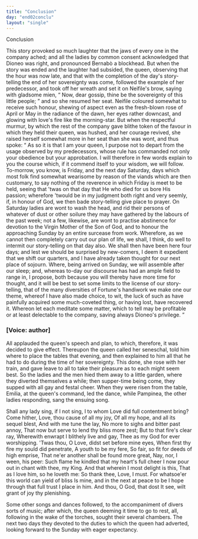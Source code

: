 ```yaml
---
title: "Conclusion"
day: "end02conclu"
layout: "single"
---
```

<html>
 <head>
 </head>
 <body>
  <div id="d02conclu" type="conclusion" who="author">
   <head>
    Conclusion
   </head>
   <p>
    <milestone id="p02970001"/>
    This story provoked so much laughter that the jaws of every one
 in the company ached; and all the ladies by common consent
    <pb n="171"/>
    acknowledged that Dioneo was right, and pronounced Bernab&ograve; a
 blockhead.
    <milestone id="p02970002"/>
    But when the story was ended and the laughter had
 subsided, the queen, observing that the hour was now late, and that
 with the completion of the day's story-telling the end of her
 sovereignty was come, followed the example of her predecessor, and
 took off her wreath and set it on Neifile's brow, saying with gladsome
 mien,
    <q direct="unspecified">
     Now, dear gossip, thine be the sovereignty of this little
	people;
    </q>
    and so she resumed her seat.
    <milestone id="p02970003"/>
    Neifile coloured somewhat
 to receive such honour, shewing of aspect even as the fresh-blown
 rose of April or May in the radiance of the dawn, her eyes rather
 downcast, and glowing with love's fire like the morning-star. But
 when the respectful murmur, by which the rest of the company gave
 blithe token of the favour in which they held their queen, was
 hushed, and her courage revived, she raised herself somewhat more
 in her seat than she was wont, and thus spoke:
    <milestone id="p02970004"/>
    <q direct="unspecified">
     As so it is that
 I am your queen, I purpose not to depart from the usage observed
 by my predecessors, whose rule has commanded not only your
 obedience but your approbation. I will therefore in few words
 explain to you the course which, if it commend itself to your
 wisdom, we will follow.
     <milestone id="p02970005"/>
     To-morrow, you know, is Friday, and the
 next day Saturday, days which most folk find somewhat wearisome
 by reason of the viands which are then customary, to say nothing of
 the reverence in which Friday is meet to be held, seeing that 'twas
 on that day that He who died for us bore His passion; wherefore
 'twould be in my judgment both right and very seemly, if, in honour
 of God, we then bade story-telling give place to prayer.
     <milestone id="p02970006"/>
     On
 Saturday ladies are wont to wash the head, and rid their persons of
 whatever of dust or other soilure they may have gathered by the
 labours of the past week; not a few, likewise, are wont to practise
 abstinence for devotion to the Virgin Mother of the Son of God,
 and to honour the approaching Sunday by an entire surcease from
 work. Wherefore, as we cannot then completely carry out our
 plan of life, we shall, I think, do well to intermit our story-telling
 on that day also.
     <milestone id="p02970007"/>
     We shall then have been here four days; and
 lest we should be surprised by new-comers, I deem it expedient that
 we shift our quarters, and I have already taken thought for our next
 place of sojourn.
     <milestone id="p02970008"/>
     Where, being arrived on Sunday, we will assemble
 after our sleep; and, whereas to-day our discourse has had an ample
     <pb n="172"/>
     field to range in, I propose, both because you will thereby have more
 time for thought, and it will be best to set some limits to the license
 of our story-telling, that of the many diversities of Fortune's handiwork
 we make one our theme, whereof I have also made choice,
     <milestone id="p02970009"/>
     to
 wit, the luck of such as have painfully acquired some much-coveted
 thing, or having lost, have recovered it. Whereon let each meditate
 some matter, which to tell may be profitable or at least delectable to
 the company, saving always Dioneo's privilege.
    </q>
   </p>
   <p>
    <h3>
     [Voice: author]
    </h3>
   </p>
   <p>
    <milestone id="p02970010"/>
    All applauded the queen's speech and plan, to which, therefore,
 it was decided to give effect. Thereupon the queen called her
 seneschal, told him where to place the tables that evening, and then
 explained to him all that he had to do during the time of her
 sovereignty. This done, she rose with her train, and gave leave to
 all to take their pleasure as to each might seem best.
    <milestone id="p02970011"/>
    So the ladies
 and the men hied them away to a little garden, where they diverted
 themselves a while; then supper-time being come, they supped with
 all gay and festal cheer. When they were risen from the table,
 Emilia, at the queen's command, led the dance, while Pampinea,
 the other ladies responding, sang the ensuing song.
   </p>
   <div3 type="song" who="pampinea">
    <lg>
     <milestone id="p02970012"/>
     <l>
      Shall any lady sing, if I not sing,
     </l>
     <l>
      I to whom Love did full contentment bring?
     </l>
    </lg>
    <lg>
     <milestone id="p02970013"/>
     <l>
      Come hither, Love, thou cause of all my joy,
     </l>
     <l>
      Of all my hope, and all its sequel blest,
     </l>
     <l>
      And with me tune the lay,
     </l>
     <l>
      No more to sighs and bitter past annoy,
     </l>
     <l>
      That now but serve to lend thy bliss more zest;
     </l>
     <l>
      But to that fire's clear ray,
     </l>
     <l>
      Wherewith enwrapt I blithely live and gay,
     </l>
     <l>
      Thee as my God for ever worshipping.
     </l>
    </lg>
    <lg>
     <milestone id="p02970014"/>
     <l>
      'Twas thou, O Love, didst set before mine eyes,
     </l>
     <l>
      When first thy fire my sould did penetrate,
     </l>
     <l>
      A youth to be my fere,
     </l>
     <l>
      So fair, so fit for deeds of high emprise,
     </l>
     <l>
      That ne'er another shall be found more great,
     </l>
     <l>
      Nay, nor, I ween, his peer:
     </l>
     <l>
      Such flame he kindled that my heart's full cheer
     </l>
     <l>
      I now pour out in chant with thee, my King.
     </l>
    </lg>
    <pb n="173"/>
    <lg>
     <milestone id="p02970015"/>
     <l>
      And that wherein I most delight is this,
     </l>
     <l>
      That as I love him, so he loveth me:
     </l>
     <l>
      So thank thee, Love, I must.
     </l>
     <l>
      For whatsoe'er this world can yield of bliss
     </l>
     <l>
      Is mine, and in the next at peace to be
     </l>
     <l>
      I hope through that full trust
     </l>
     <l>
      I place in him. And thou, O God, that dost
     </l>
     <l>
      It see, wilt grant of joy thy plenishing.
     </l>
    </lg>
   </div3>
   <p>
    <milestone id="p02970016"/>
    Some other songs and dances followed, to the accompaniment
      of divers sorts of music; after which, the queen deeming it time to
      go to rest, all, following in the wake of the torches, sought their
      several chambers. The next two days they devoted to the duties
      to which the queen had adverted, looking forward to the Sunday
      with eager expectancy.
   </p>
  </div>
 </body>
</html>